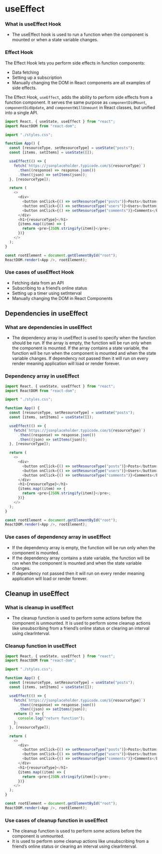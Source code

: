 # useEffect 

### What is useEffect Hook

- The useEffect hook is used to run a function when the component is mounted or when a state variable changes. 

### Effect Hook

The Effect Hook lets you perform side effects in function components:

- Data fetching
- Setting up a subscription
- Manually changing the DOM in React components are all examples of side effects.

The Effect Hook, `useEffect`, adds the ability to perform side effects from a function component. It serves the same purpose as `componentDidMount`, `componentDidUpdate`, and `componentWillUnmount` in React classes, but unified into a single API.

```js
import React, { useState, useEffect } from "react";
import ReactDOM from "react-dom";

import "./styles.css";

function App() {
  const [resourceType, setResourceType] = useState("posts");
  const [items, setItems] = useState([]);

  useEffect(() => {
    fetch(`https://jsonplaceholder.typicode.com/${resourceType}`)
      .then((response) => response.json())
      .then((json) => setItems(json));
  }, [resourceType]);

  return (
    <>
      <div>
        <button onClick={() => setResourceType("posts")}>Posts</button>
        <button onClick={() => setResourceType("users")}>Users</button>
        <button onClick={() => setResourceType("comments")}>Comments</button>
      </div>
      <h1>{resourceType}</h1>
      {items.map((item) => {
        return <pre>{JSON.stringify(item)}</pre>;
      })}
    </>
  );
}

const rootElement = document.getElementById("root");
ReactDOM.render(<App />, rootElement);
```

### Use cases of useEffect Hook

- Fetching data from an API
- Subscribing to a friend’s online status
- Setting up a timer using setInterval
- Manually changing the DOM in React Components

## Dependencies in useEffect

### What are dependencies in useEffect

- The dependency array in useEffect is used to specify when the function should be run. If the array is empty, the function will be run only when the component is mounted. If the array contains a state variable, the function will be run when the component is mounted and when the state variable changes. If dependency not passed then it will run on every render meaning application will load or render forever.

### Dependency array in useEffect

```js
import React, { useState, useEffect } from "react";
import ReactDOM from "react-dom";

import "./styles.css";

function App() {
  const [resourceType, setResourceType] = useState("posts");
  const [items, setItems] = useState([]);

  useEffect(() => {
    fetch(`https://jsonplaceholder.typicode.com/${resourceType}`)
      .then((response) => response.json())
      .then((json) => setItems(json));
  }, [resourceType]);

  return (
    <>
      <div>
        <button onClick={() => setResourceType("posts")}>Posts</button>
        <button onClick={() => setResourceType("users")}>Users</button>
        <button onClick={() => setResourceType("comments")}>Comments</button>
      </div>
      <h1>{resourceType}</h1>
      {items.map((item) => {
        return <pre>{JSON.stringify(item)}</pre>;
      })}
    </>
  );
}

const rootElement = document.getElementById("root");
ReactDOM.render(<App />, rootElement);
```

### Use cases of dependency array in useEffect

- If the dependency array is empty, the function will be run only when the component is mounted.
- If the dependency array contains a state variable, the function will be run when the component is mounted and when the state variable changes.
- If dependency not passed then it will run on every render meaning application will load or render forever.

## Cleanup in useEffect

### What is cleanup in useEffect


- The cleanup function is used to perform some actions before the component is unmounted. It is used to perform some cleanup actions like unsubscribing from a friend’s online status or clearing an interval using clearInterval.

### Cleanup function in useEffect

```js
import React, { useState, useEffect } from "react";
import ReactDOM from "react-dom";

import "./styles.css";

function App() {
  const [resourceType, setResourceType] = useState("posts");
  const [items, setItems] = useState([]);

  useEffect(() => {
    fetch(`https://jsonplaceholder.typicode.com/${resourceType}`)
      .then((response) => response.json())
      .then((json) => setItems(json));
    return () => {
      console.log("return function");
    };
  }, [resourceType]);

  return (
    <>
      <div>
        <button onClick={() => setResourceType("posts")}>Posts</button>
        <button onClick={() => setResourceType("users")}>Users</button>
        <button onClick={() => setResourceType("comments")}>Comments</button>
      </div>
      <h1>{resourceType}</h1>
      {items.map((item) => {
        return <pre>{JSON.stringify(item)}</pre>;
      })}
    </>
  );
}

const rootElement = document.getElementById("root");
ReactDOM.render(<App />, rootElement);
```

### Use cases of cleanup function in useEffect

- The cleanup function is used to perform some actions before the component is unmounted.
- It is used to perform some cleanup actions like unsubscribing from a friend’s online status or clearing an interval using clearInterval.



